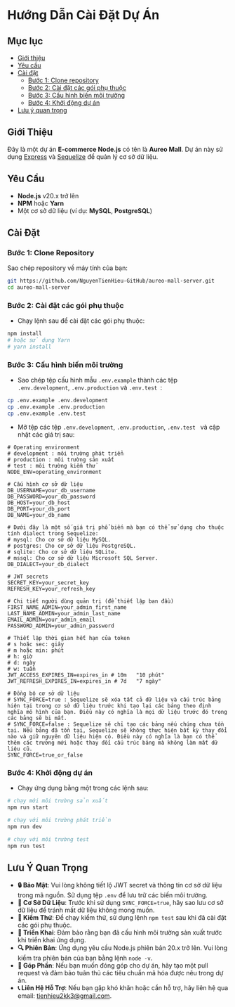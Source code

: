 # Hướng Dẫn Cài Đặt Dự Án

## Mục lục

- [Giới thiệu](#giới-thiệu)
- [Yêu cầu](#yêu-cầu)
- [Cài đặt](#cài-đặt)
  - [Bước 1: Clone repository](#bước-1-clone-repository)
  - [Bước 2: Cài đặt các gói phụ thuộc](#bước-2-cài-đặt-các-gói-phụ-thuộc)
  - [Bước 3: Cấu hình biến môi trường](#bước-3-cấu-hình-biến-môi-trường)
  - [Bước 4: Khởi động dự án](#bước-4-khởi-động-dự-án)
- [Lưu ý quan trọng](#lưu-ý-quan-trọng)

## Giới Thiệu

Đây là một dự án **E-commerce Node.js** có tên là **Aureo Mall**. Dự án này sử dụng [Express](https://expressjs.com/) và [Sequelize](https://sequelize.org/) để quản lý cơ sở dữ liệu.

## Yêu Cầu

- **Node.js** v20.x trở lên
- **NPM** hoặc **Yarn**
- Một cơ sở dữ liệu (ví dụ: **MySQL**, **PostgreSQL**)

## Cài Đặt

### Bước 1: Clone Repository

Sao chép repository về máy tính của bạn:

```bash
git https://github.com/NguyenTienHieu-GitHub/aureo-mall-server.git
cd aureo-mall-server
```

### Bước 2: Cài đặt các gói phụ thuộc

- Chạy lệnh sau để cài đặt các gói phụ thuộc:

```bash
npm install
# hoặc sử dụng Yarn
# yarn install
```

### Bước 3: Cấu hình biến môi trường

- Sao chép tệp cấu hình mẫu `.env.example` thành các tệp `.env.development`, `.env.production` và `.env.test `:

```bash
cp .env.example .env.development
cp .env.example .env.production
cp .env.example .env.test
```

- Mở tệp các tệp `.env.development`, `.env.production`, `.env.test ` và cập nhật các giá trị sau:

```.env.development
# Operating environment
# development : môi trường phát triển
# production : môi trường sản xuất
# test : môi trường kiểm thử
NODE_ENV=operating_environment

# Cấu hình cơ sở dữ liệu
DB_USERNAME=your_db_username
DB_PASSWORD=your_db_password
DB_HOST=your_db_host
DB_PORT=your_db_port
DB_NAME=your_db_name

# Dưới đây là một số giá trị phổ biến mà bạn có thể sử dụng cho thuộc tính dialect trong Sequelize:
# mysql: Cho cơ sở dữ liệu MySQL.
# postgres: Cho cơ sở dữ liệu PostgreSQL.
# sqlite: Cho cơ sở dữ liệu SQLite.
# mssql: Cho cơ sở dữ liệu Microsoft SQL Server.
DB_DIALECT=your_db_dialect

# JWT secrets
SECRET_KEY=your_secret_key
REFRESH_KEY=your_refresh_key

# Chi tiết người dùng quản trị (để thiết lập ban đầu)
FIRST_NAME_ADMIN=your_admin_first_name
LAST_NAME_ADMIN=your_admin_last_name
EMAIL_ADMIN=your_admin_email
PASSWORD_ADMIN=your_admin_password

# Thiết lập thời gian hết hạn của token
# s hoặc sec: giây
# m hoặc min: phút
# h: giờ
# d: ngày
# w: tuần
JWT_ACCESS_EXPIRES_IN=expires_in # 10m   "10 phút"
JWT_REFRESH_EXPIRES_IN=expires_in # 7d   "7 ngày"

# Đồng bộ cơ sở dữ liệu
# SYNC_FORCE=true : Sequelize sẽ xóa tất cả dữ liệu và cấu trúc bảng hiện tại trong cơ sở dữ liệu trước khi tạo lại các bảng theo định nghĩa mô hình của bạn. Điều này có nghĩa là mọi dữ liệu trước đó trong các bảng sẽ bị mất.
# SYNC_FORCE=false : Sequelize sẽ chỉ tạo các bảng nếu chúng chưa tồn tại. Nếu bảng đã tồn tại, Sequelize sẽ không thực hiện bất kỳ thay đổi nào và giữ nguyên dữ liệu hiện có. Điều này có nghĩa là bạn có thể thêm các trường mới hoặc thay đổi cấu trúc bảng mà không làm mất dữ liệu cũ.
SYNC_FORCE=true_or_false

```

### Bước 4: Khởi động dự án

- Chạy ứng dụng bằng một trong các lệnh sau:

```bash
# chạy mới môi trường sản xuất
npm run start

# chạy với môi trường phát triền
npm run dev

# chạy với môi trường test
npm run test
```

## Lưu Ý Quan Trọng

- **🔒 Bảo Mật**: Vui lòng không tiết lộ JWT secret và thông tin cơ sở dữ liệu trong mã nguồn. Sử dụng tệp `.env` để lưu trữ các biến môi trường.
- **💾 Cơ Sở Dữ Liệu**: Trước khi sử dụng `SYNC_FORCE=true`, hãy sao lưu cơ sở dữ liệu để tránh mất dữ liệu không mong muốn.
- **🧪 Kiểm Thử**: Để chạy kiểm thử, sử dụng lệnh `npm test` sau khi đã cài đặt các gói phụ thuộc.
- **🚀 Triển Khai**: Đảm bảo rằng bạn đã cấu hình môi trường sản xuất trước khi triển khai ứng dụng.
- **🔍 Phiên Bản**: Ứng dụng yêu cầu Node.js phiên bản 20.x trở lên. Vui lòng kiểm tra phiên bản của bạn bằng lệnh `node -v`.
- **🤝 Góp Phần**: Nếu bạn muốn đóng góp cho dự án, hãy tạo một pull request và đảm bảo tuân thủ các tiêu chuẩn mã hóa được nêu trong dự án.
- **📞 Liên Hệ Hỗ Trợ**: Nếu bạn gặp khó khăn hoặc cần hỗ trợ, hãy liên hệ qua email: [tienhieu2kk3@gmail.com](mailto:tienhieu2kk3@gmail.com).
